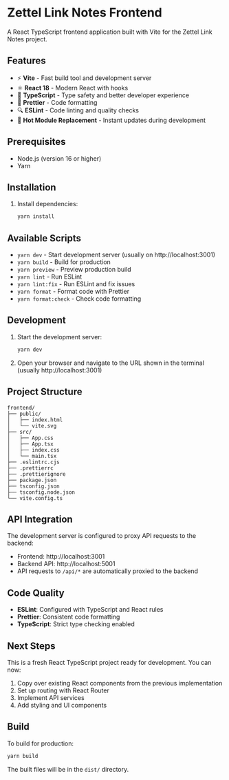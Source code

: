 # Zettel Link Notes Frontend

A React TypeScript frontend application built with Vite for the Zettel Link Notes project.

## Features

- ⚡️ **Vite** - Fast build tool and development server
- ⚛️ **React 18** - Modern React with hooks
- 🔷 **TypeScript** - Type safety and better developer experience
- 🎨 **Prettier** - Code formatting
- 🔍 **ESLint** - Code linting and quality checks
- 🚀 **Hot Module Replacement** - Instant updates during development

## Prerequisites

- Node.js (version 16 or higher)
- Yarn

## Installation

1. Install dependencies:
   ```bash
   yarn install
   ```

## Available Scripts

- `yarn dev` - Start development server (usually on http://localhost:3001)
- `yarn build` - Build for production
- `yarn preview` - Preview production build
- `yarn lint` - Run ESLint
- `yarn lint:fix` - Run ESLint and fix issues
- `yarn format` - Format code with Prettier
- `yarn format:check` - Check code formatting

## Development

1. Start the development server:
   ```bash
   yarn dev
   ```

2. Open your browser and navigate to the URL shown in the terminal (usually http://localhost:3001)

## Project Structure

```
frontend/
├── public/
│   ├── index.html
│   └── vite.svg
├── src/
│   ├── App.css
│   ├── App.tsx
│   ├── index.css
│   └── main.tsx
├── .eslintrc.cjs
├── .prettierrc
├── .prettierignore
├── package.json
├── tsconfig.json
├── tsconfig.node.json
└── vite.config.ts
```

## API Integration

The development server is configured to proxy API requests to the backend:
- Frontend: http://localhost:3001
- Backend API: http://localhost:5001
- API requests to `/api/*` are automatically proxied to the backend

## Code Quality

- **ESLint**: Configured with TypeScript and React rules
- **Prettier**: Consistent code formatting
- **TypeScript**: Strict type checking enabled

## Next Steps

This is a fresh React TypeScript project ready for development. You can now:

1. Copy over existing React components from the previous implementation
2. Set up routing with React Router
3. Implement API services
4. Add styling and UI components

## Build

To build for production:

```bash
yarn build
```

The built files will be in the `dist/` directory.